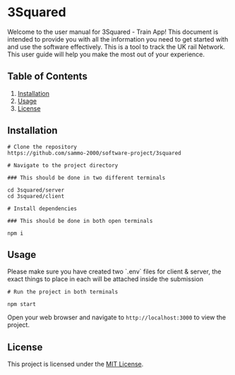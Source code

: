 # 3Squared

Welcome to the user manual for 3Squared - Train App! This document is intended to provide you with all the information you need to get started with and use the software effectively. This is a tool to track the UK rail Network. This user guide will help you make the most out of your experience.

## Table of Contents

1.  [Installation](#installation)
2.  [Usage](#usage)
3.  [License](#license)

## Installation

    # Clone the repository
    https://github.com/sammo-2000/software-project/3squared

    # Navigate to the project directory

    ### This should be done in two different terminals

    cd 3squared/server
    cd 3squared/client

    # Install dependencies

    ### This should be done in both open terminals

    npm i

## Usage

Please make sure you have created two \`.env\` files for client & server, the exact things to place in each will be attached inside the submission

    # Run the project in both terminals

    npm start

Open your web browser and navigate to `http://localhost:3000` to view the project.

## License

This project is licensed under the [MIT License](LICENSE).
